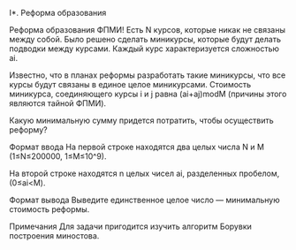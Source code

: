 I*. Реформа образования 

Реформа образования ФПМИ! Есть N курсов, которые никак не связаны между собой. Было решено сделать миникурсы, которые будут делать подводки между курсами. Каждый курс характеризуется сложностью ai.

Известно, что в планах реформы разработать такие миникурсы, что все курсы будут связаны в единое целое миникурсами. Стоимость миникурса, соединяющего курсы i и j равна (ai+aj)modM (причины этого являются тайной ФПМИ).

Какую минимальную сумму придется потратить, чтобы осуществить реформу?

Формат ввода
На первой строке находятся два целых числа N и M (1≤N≤200000, 1≤M≤10^9).

На второй строке находятся n целых чисел ai, разделенных пробелом, (0≤ai<M).

Формат вывода
Выведите единственное целое число — минимальную стоимость реформы. 

Примечания
Для задачи пригодится изучить алгоритм Борувки построения миностова. 